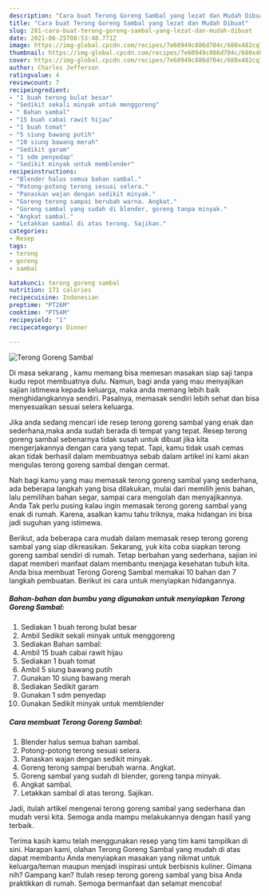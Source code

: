 ```yaml
---
description: "Cara buat Terong Goreng Sambal yang lezat dan Mudah Dibuat"
title: "Cara buat Terong Goreng Sambal yang lezat dan Mudah Dibuat"
slug: 281-cara-buat-terong-goreng-sambal-yang-lezat-dan-mudah-dibuat
date: 2021-06-25T08:53:48.771Z
image: https://img-global.cpcdn.com/recipes/7e60949c886d704c/680x482cq70/terong-goreng-sambal-foto-resep-utama.jpg
thumbnail: https://img-global.cpcdn.com/recipes/7e60949c886d704c/680x482cq70/terong-goreng-sambal-foto-resep-utama.jpg
cover: https://img-global.cpcdn.com/recipes/7e60949c886d704c/680x482cq70/terong-goreng-sambal-foto-resep-utama.jpg
author: Charles Jefferson
ratingvalue: 4
reviewcount: 7
recipeingredient:
- "1 buah terong bulat besar"
- "Sedikit sekali minyak untuk menggoreng"
- " Bahan sambal"
- "15 buah cabai rawit hijau"
- "1 buah tomat"
- "5 siung bawang putih"
- "10 siung bawang merah"
- "Sedikit garam"
- "1 sdm penyedap"
- "Sedikit minyak untuk memblender"
recipeinstructions:
- "Blender halus semua bahan sambal."
- "Potong-potong terong sesuai selera."
- "Panaskan wajan dengan sedikit minyak."
- "Goreng terong sampai berubah warna. Angkat."
- "Goreng sambal yang sudah di blender, goreng tanpa minyak."
- "Angkat sambal."
- "Letakkan sambal di atas terong. Sajikan."
categories:
- Resep
tags:
- terong
- goreng
- sambal

katakunci: terong goreng sambal 
nutrition: 171 calories
recipecuisine: Indonesian
preptime: "PT26M"
cooktime: "PT54M"
recipeyield: "1"
recipecategory: Dinner

---
```



![Terong Goreng Sambal](https://img-global.cpcdn.com/recipes/7e60949c886d704c/680x482cq70/terong-goreng-sambal-foto-resep-utama.jpg)

Di masa  sekarang , kamu memang bisa memesan masakan siap saji tanpa kudu repot membuatnya dulu. Namun, bagi anda yang mau menyajikan sajian istimewa kepada keluarga, maka anda memang lebih baik menghidangkannya sendiri. Pasalnya, memasak sendiri lebih sehat dan bisa menyesuaikan sesuai selera keluarga.

Jika anda sedang mencari ide resep terong goreng sambal yang enak dan sederhana,maka anda sudah berada di tempat yang tepat. Resep terong goreng sambal  sebenarnya tidak susah untuk dibuat jika kita mengerjakannya dengan cara yang tepat. Tapi, kamu tidak usah cemas akan tidak berhasil dalam membuatnya 
sebab dalam artikel ini kami akan mengulas terong goreng sambal dengan cermat.  



Nah bagi kamu yang mau memasak terong goreng sambal yang sederhana, ada beberapa langkah yang bisa dilakukan, mulai dari memilih jenis bahan, lalu pemilihan bahan segar, sampai cara mengolah dan menyajikannya. Anda Tak perlu pusing kalau ingin memasak terong goreng sambal yang enak di rumah. Karena, asalkan kamu  tahu triknya, maka hidangan ini bisa jadi suguhan yang istimewa.

Berikut, ada beberapa cara mudah dalam memasak resep terong goreng sambal yang siap dikreasikan. Sekarang, yuk kita coba siapkan terong goreng sambal sendiri di rumah. Tetap berbahan yang sederhana, sajian ini dapat memberi manfaat dalam membantu menjaga kesehatan tubuh kita. Anda bisa membuat Terong Goreng Sambal memakai 10 bahan dan 7 langkah pembuatan. Berikut ini cara untuk menyiapkan hidangannya.

<!--inarticleads1-->

##### Bahan-bahan dan bumbu yang digunakan untuk menyiapkan Terong Goreng Sambal:

1. Sediakan 1 buah terong bulat besar
1. Ambil Sedikit sekali minyak untuk menggoreng
1. Sediakan  Bahan sambal:
1. Ambil 15 buah cabai rawit hijau
1. Sediakan 1 buah tomat
1. Ambil 5 siung bawang putih
1. Gunakan 10 siung bawang merah
1. Sediakan Sedikit garam
1. Gunakan 1 sdm penyedap
1. Gunakan Sedikit minyak untuk memblender




<!--inarticleads2-->

##### Cara membuat Terong Goreng Sambal:

1. Blender halus semua bahan sambal.
1. Potong-potong terong sesuai selera.
1. Panaskan wajan dengan sedikit minyak.
1. Goreng terong sampai berubah warna. Angkat.
1. Goreng sambal yang sudah di blender, goreng tanpa minyak.
1. Angkat sambal.
1. Letakkan sambal di atas terong. Sajikan.




Jadi, itulah artikel mengenai  terong goreng sambal  yang sederhana dan mudah versi kita. Semoga anda mampu melakukannya dengan hasil yang terbaik. 

Terima kasih kamu telah menggunakan resep yang tim kami tampilkan di sini. Harapan kami, olahan  Terong Goreng Sambal yang mudah di atas dapat membantu Anda menyiapkan masakan yang nikmat untuk keluarga/teman maupun menjadi inspirasi untuk berbisnis kuliner. Gimana nih? Gampang kan? Itulah resep terong goreng sambal yang bisa Anda praktikkan di rumah. Semoga bermanfaat dan selamat mencoba!

